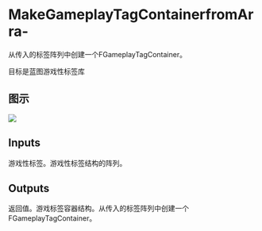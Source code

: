 # MakeGameplayTagContainerfromArra-

从传入的标签阵列中创建一个FGameplayTagContainer。

目标是蓝图游戏性标签库

## 图示

![]($-20221218-19094203.png)

## Inputs

游戏性标签。游戏性标签结构的阵列。  

## Outputs

返回值。游戏标签容器结构。从传入的标签阵列中创建一个FGameplayTagContainer。

